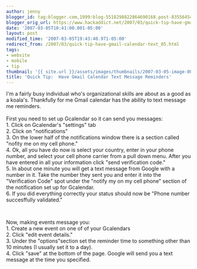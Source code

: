 ```yaml
---
author: jenny
blogger_id: tag:blogger.com,1999:blog-5518298822864690168.post-8355645413053709575
blogger_orig_url: https://www.hackaddict.net/2007/03/quick-tip-have-gmail-calendar-text_05.html
date: '2007-03-05T10:41:00.001-05:00'
layout: post
modified_time: '2007-03-05T19:43:40.971-05:00'
redirect_from: /2007/03/quick-tip-have-gmail-calendar-text_05.html
tags:
- website
- mobile
- tip
thumbnail: '{{ site.url }}/assets/images/thumbnails/2007-03-05-image-0000.jpg'
title: 'Quick Tip:  Have Gmail Calendar Text Message Reminders'
---
```


I'm a fairly busy individual who's organizational skills are about as a good as a koala's.  Thankfully for me Gmail calendar has the ability to text message me reminders.<br/><br/>First you need to set up Gcalendar so it can send you messages:<br/>1.  Click on Gcalendar's "settings" tab<br/>2. Click on "notifications"<br/>3. On the lower half of the notifications window there is a section called "nofity me on my cell phone."<br/>4. Ok, all you have do now is select your country, enter in your phone number, and select your cell phone carrier from a pull down menu.  After you have entered in all your information click "send verification code."<br/>5. In about one minute you will get a text message from Google with a number in it.  Take the number they sent you and enter it into the "Verification Code" spot under the "notify my on my cell phone" section of the notification set up for Gcalendar.<br/>6. If you did everything correctly your status should now be "Phone number succesffully validated."<br/><br/><img alt="" border="0" id="BLOGGER_PHOTO_ID_5038469282907022466" src="{{ site.url }}/assets/images/2007-03-05-image-0000.jpg" style="margin: 0px auto 10px; display: block; text-align: center; "/><br/>Now, making events message you:<img alt="" border="0" id="BLOGGER_PHOTO_ID_5038470111835710610" src="{{ site.url }}/assets/images/2007-03-05-image-0001.jpg" style="margin: 0pt 0pt 10px 10px; float: right; "/><br/>1.  Create a new event on one of of your Gcalendars<br/>2. Click "edit event details."<br/>3. Under the "options"section set the reminder time to something other than 10 minutes (I usually set it to a day).<br/>4. Click "save" at the bottom of the page.  Google will send you a text message at the time you specified.